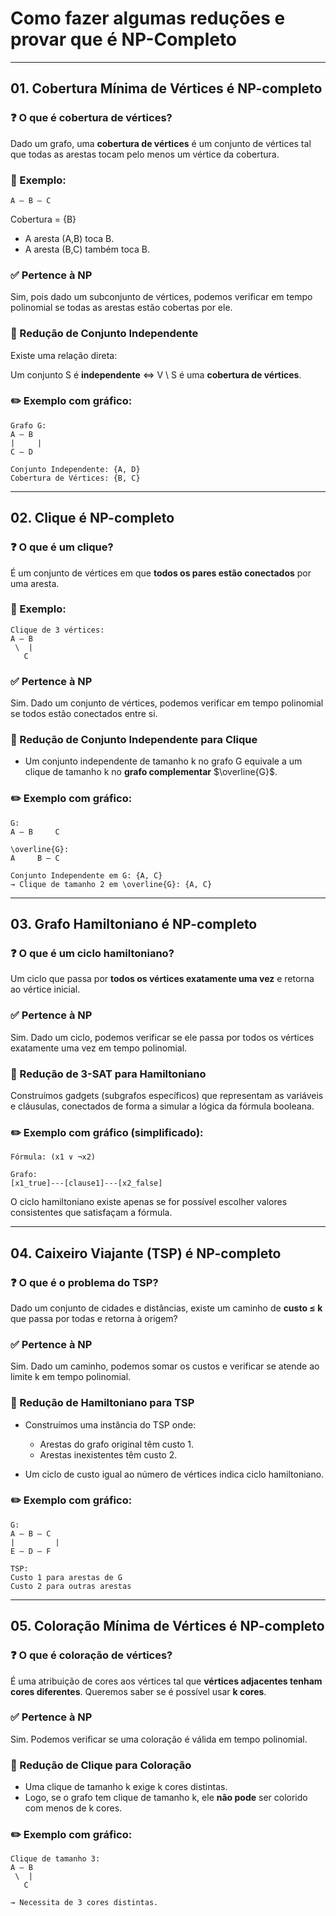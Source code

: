 # Como fazer algumas reduções e provar que é NP-Completo

---

## 01. Cobertura Mínima de Vértices é NP-completo

### ❓ O que é cobertura de vértices?

Dado um grafo, uma **cobertura de vértices** é um conjunto de vértices tal que todas as arestas tocam pelo menos um vértice da cobertura.

### 🧠 Exemplo:

```
A — B — C
```

Cobertura = {B}

* A aresta (A,B) toca B.
* A aresta (B,C) também toca B.

### ✅ Pertence à NP

Sim, pois dado um subconjunto de vértices, podemos verificar em tempo polinomial se todas as arestas estão cobertas por ele.

### 🔁 Redução de Conjunto Independente

Existe uma relação direta:

Um conjunto S é **independente** ⇔ V \ S é uma **cobertura de vértices**.

### ✏️ Exemplo com gráfico:

```
Grafo G:
A — B
|     |
C — D

Conjunto Independente: {A, D}
Cobertura de Vértices: {B, C}
```

---

## 02. Clique é NP-completo

### ❓ O que é um clique?

É um conjunto de vértices em que **todos os pares estão conectados** por uma aresta.

### 🧠 Exemplo:

```
Clique de 3 vértices:
A — B
 \  |
   C
```

### ✅ Pertence à NP

Sim. Dado um conjunto de vértices, podemos verificar em tempo polinomial se todos estão conectados entre si.

### 🔁 Redução de Conjunto Independente para Clique

* Um conjunto independente de tamanho k no grafo G equivale a um clique de tamanho k no **grafo complementar** $\overline{G}$.

### ✏️ Exemplo com gráfico:

```
G:
A — B     C

\overline{G}:
A     B — C

Conjunto Independente em G: {A, C}
→ Clique de tamanho 2 em \overline{G}: {A, C}
```

---

## 03. Grafo Hamiltoniano é NP-completo

### ❓ O que é um ciclo hamiltoniano?

Um ciclo que passa por **todos os vértices exatamente uma vez** e retorna ao vértice inicial.

### ✅ Pertence à NP

Sim. Dado um ciclo, podemos verificar se ele passa por todos os vértices exatamente uma vez em tempo polinomial.

### 🔁 Redução de 3-SAT para Hamiltoniano

Construímos gadgets (subgrafos específicos) que representam as variáveis e cláusulas, conectados de forma a simular a lógica da fórmula booleana.

### ✏️ Exemplo com gráfico (simplificado):

```
Fórmula: (x1 ∨ ¬x2)

Grafo:
[x1_true]---[clause1]---[x2_false]
```

O ciclo hamiltoniano existe apenas se for possível escolher valores consistentes que satisfaçam a fórmula.

---

## 04. Caixeiro Viajante (TSP) é NP-completo

### ❓ O que é o problema do TSP?

Dado um conjunto de cidades e distâncias, existe um caminho de **custo ≤ k** que passa por todas e retorna à origem?

### ✅ Pertence à NP

Sim. Dado um caminho, podemos somar os custos e verificar se atende ao limite k em tempo polinomial.

### 🔁 Redução de Hamiltoniano para TSP

* Construímos uma instância do TSP onde:

  * Arestas do grafo original têm custo 1.
  * Arestas inexistentes têm custo 2.
* Um ciclo de custo igual ao número de vértices indica ciclo hamiltoniano.

### ✏️ Exemplo com gráfico:

```
G:
A — B — C
|         |
E — D — F

TSP:
Custo 1 para arestas de G
Custo 2 para outras arestas
```

---

## 05. Coloração Mínima de Vértices é NP-completo

### ❓ O que é coloração de vértices?

É uma atribuição de cores aos vértices tal que **vértices adjacentes tenham cores diferentes**. Queremos saber se é possível usar **k cores**.

### ✅ Pertence à NP

Sim. Podemos verificar se uma coloração é válida em tempo polinomial.

### 🔁 Redução de Clique para Coloração

* Uma clique de tamanho k exige k cores distintas.
* Logo, se o grafo tem clique de tamanho k, ele **não pode** ser colorido com menos de k cores.

### ✏️ Exemplo com gráfico:

```
Clique de tamanho 3:
A — B
 \  |
   C

→ Necessita de 3 cores distintas.
```